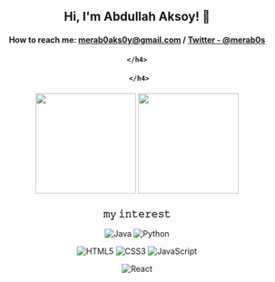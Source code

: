 <p align="center">
    
 
<h2 align = "center">Hi, I'm Abdullah Aksoy! 👋</h2>

<div align = "center">
      <h4> 
          
 How to reach me: merab0aks0y@gmail.com / [Twitter - @merab0s](https://twitter.com/merab0s)
  </h4>
</div>    

<div align = "center">
 <h4>   
 
    </h4>
</div>

<div align = "center">
     <h4> 
 
     </h4>
</div>



 
</p>



<div align="center" height=100>
    
 <img height=177  src="https://github-readme-stats.vercel.app/api?username=merAB0s&show_icons=true&theme=tokyonight">
  
 <img height=177  src="https://github-readme-stats.vercel.app/api/top-langs/?username=merAB0s&theme=tokyonight&layout=dark">

</div>

<h3 align ="center"> 𝚖𝚢 𝚒𝚗𝚝𝚎𝚛𝚎𝚜𝚝 </h3>

<div align="center">  
    
 <!-- ![C#](https://img.shields.io/badge/C%23-239120?style=badge&logo=c-sharp&logoColor=white) -->
  ![Java](https://img.shields.io/badge/-Java-ED8B00?style=flat&logo=java&logoColor=white) 
  ![Python](https://img.shields.io/badge/Python-239120?style=badge&logo=python&logoColor=white)
 
  </div>
  
  <div align="center">  
  
  ![HTML5](https://img.shields.io/badge/-HTML5-E34F26?style=flat&logo=HTML5&logoColor=white) ![CSS3](https://img.shields.io/badge/-CSS3-1572B6?style=flat&logo=CSS3&logoColor=white) ![JavaScript](https://img.shields.io/badge/JavaScript-F7DF1E?style=badge&logo=javascript&logoColor=black) 
  <!-- ![Typescript](https://img.shields.io/badge/-Typescript-007ACC?style=flat&logo=typescript&logoColor=white)      -->
  
  </div>
  

<div align="center">

 <!-- ![Angular](https://img.shields.io/badge/-Angular-DD0031?style=flat&logo=angular&logoColor=white) -->
 <!-- ![Bootstrap](https://img.shields.io/badge/-Bootstrap-563D7C?style=flat&logo=bootstrap&logoColor=white) -->
  ![React](https://img.shields.io/badge/-React-20232A?style=flat&logo=react&logoColor=61DAFB) 
  <!-- ![Git](https://img.shields.io/badge/Git-F05032?style=badge&logo=git&logoColor=white) -->
 
  </div>
 
  

  

  

